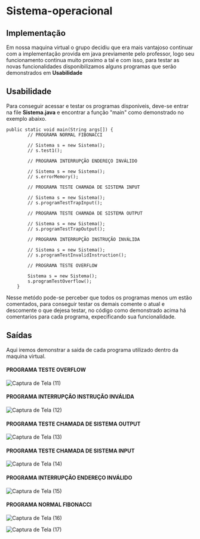 # Sistema-operacional

## Implementação
Em nossa maquina virtual o grupo decidiu que era mais vantajoso continuar com a implementação provida em java previamente pelo professor, logo
seu funcionamento continua muito proximo a tal e com isso, para testar as novas funcionalidades disponibilizamos alguns programas que serão demonstrados
em **Usabilidade**

## Usabilidade
Para conseguir acessar e testar os programas disponiveis, deve-se entrar na file **Sistema.java** e encontrar a função "main" como demonstrado no exemplo
abaixo.

```
public static void main(String args[]) {
		// PROGRAMA NORMAL FIBONACCI

		// Sistema s = new Sistema();
		// s.test1();

		// PROGRAMA INTERRUPÇÃO ENDEREÇO INVÁLIDO

		// Sistema s = new Sistema();
		// s.errorMemory();

		// PROGRAMA TESTE CHAMADA DE SISTEMA INPUT

		// Sistema s = new Sistema();
		// s.programTestTrapInput();

		// PROGRAMA TESTE CHAMADA DE SISTEMA OUTPUT

		// Sistema s = new Sistema();
		// s.programTestTrapOutput();

		// PROGRAMA INTERRUPÇÃO INSTRUÇÃO INVÁLIDA

		// Sistema s = new Sistema();
		// s.programTestInvalidInstruction();

		// PROGRAMA TESTE OVERFLOW

		Sistema s = new Sistema();
		s.programTestOverflow();
	}
  ```
  Nesse metódo pode-se perceber que todos os programas menos um estão comentados, para conseguir testar os demais comente o atual e descomente o
  que dejesa testar, no código como demonstrado acima há comentarios para cada programa, expecificando sua funcionalidade.
  
  ## Saídas
  Aqui iremos demonstrar a saida de cada programa utilizado dentro da maquina virtual.
  #### PROGRAMA TESTE OVERFLOW
  
  ![Captura de Tela (11)](https://user-images.githubusercontent.com/54122328/112893737-72871a80-90b1-11eb-9ce2-92bdea2360ed.png)

  #### PROGRAMA INTERRUPÇÃO INSTRUÇÃO INVÁLIDA
  
  ![Captura de Tela (12)](https://user-images.githubusercontent.com/54122328/112893797-8468bd80-90b1-11eb-8db7-1e084ce35c64.png)

  #### PROGRAMA TESTE CHAMADA DE SISTEMA OUTPUT
  
  ![Captura de Tela (13)](https://user-images.githubusercontent.com/54122328/112893844-90ed1600-90b1-11eb-839f-3adc106ccb64.png)

  #### PROGRAMA TESTE CHAMADA DE SISTEMA INPUT
  
  ![Captura de Tela (14)](https://user-images.githubusercontent.com/54122328/112893879-9b0f1480-90b1-11eb-9ad9-2177bc105a88.png)

  #### PROGRAMA INTERRUPÇÃO ENDEREÇO INVÁLIDO
  
  ![Captura de Tela (15)](https://user-images.githubusercontent.com/54122328/112893905-a104f580-90b1-11eb-840d-f248e66ab7b5.png)

  #### PROGRAMA NORMAL FIBONACCI
  
  ![Captura de Tela (16)](https://user-images.githubusercontent.com/54122328/112893924-a5311300-90b1-11eb-8301-f92620d6a4c9.png)
  
  ![Captura de Tela (17)](https://user-images.githubusercontent.com/54122328/112894458-44eea100-90b2-11eb-83d2-74d290469e5c.png)



